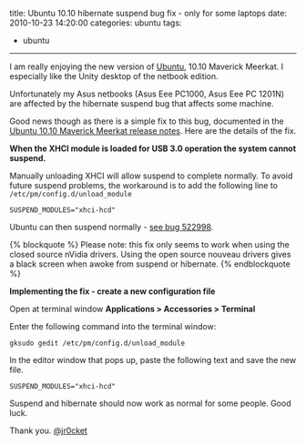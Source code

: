 title: Ubuntu 10.10 hibernate suspend bug fix - only for some laptops
date: 2010-10-23 14:20:00
categories: ubuntu 
tags: 
- ubuntu
---

I am really enjoying the new version of [Ubuntu](http://www.ubuntu.com), 10.10 Maverick Meerkat.  I especially like the Unity desktop of the netbook edition.

Unfortunately my Asus netbooks (Asus Eee PC1000, Asus Eee PC 1201N) are affected by the hibernate suspend bug that affects some machine.

Good news though as there is a simple fix to this bug, documented in the [Ubuntu 10.10 Maverick Meerkat release notes](https://wiki.ubuntu.com/MaverickMeerkat/ReleaseNotes).  Here are the details of the fix.

<!-- more -->

**When the XHCI module is loaded for USB 3.0 operation the system cannot suspend.** 

Manually unloading XHCI will allow suspend to complete normally.  To avoid future suspend problems, the workaround is to add the following line to `/etc/pm/config.d/unload_module`

    SUSPEND_MODULES="xhci-hcd"

Ubuntu can then suspend normally - [see bug 522998](https://bugs.launchpad.net/bugs/522998 "Bug").

{% blockquote %}
Please note: this fix only seems to work when using the closed source nVidia drivers.  Using the open source nouveau drivers gives a black screen when awoke from suspend or hibernate.
{% endblockquote %}

**Implementing the fix - create a new configuration file**

Open at terminal window **Applications > Accessories > Terminal**

Enter the following command into the terminal window:

    gksudo gedit /etc/pm/config.d/unload_module

In the editor window that pops up, paste the following text and save the new file. 

    SUSPEND_MODULES="xhci-hcd"

Suspend and hibernate should now work as normal for some people.  Good luck.

Thank you. 
[@jr0cket](https://twitter.com/jr0cket)
